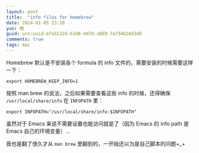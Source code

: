 ```yaml
---
layout: post
title:  "info files for Homebrew"
date: 2014-01-05 23:20
yun: 微
guid: urn:uuid:efa5532d-62d8-4d7d-a869-7a734b2dd3d6
comments: true
tags: mac
---
```


Homebrew 默认是不安装各个 formula 的 info 文件的，需要安装的时候需要这样一下：

    export HOMEBREW_KEEP_INFO=1

按照 man brew 的说法，之后如果需要查看这些 info 的时候，还得确保 `/usr/local/share/info` 在 `INFOPATH` 里：

    export INFOPATH="/usr/local/share/info:$INFOPATH"

虽然对于 Emacs 来说不需要设置也能访问就是了（因为 Emacs 的 info path 是 Emacs 自己的环境变量）…

我也是翻了很久才从 `man brew` 里翻到的，一开始还以为是自己脚本的问题+_+

